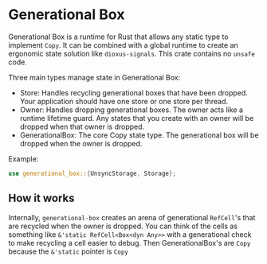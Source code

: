 # Generational Box

Generational Box is a runtime for Rust that allows any static type to implement `Copy`. It can be combined with a global runtime to create an ergonomic state solution like `dioxus-signals`. This crate contains no `unsafe` code.

Three main types manage state in Generational Box:

- Store: Handles recycling generational boxes that have been dropped. Your application should have one store or one store per thread.
- Owner: Handles dropping generational boxes. The owner acts like a runtime lifetime guard. Any states that you create with an owner will be dropped when that owner is dropped.
- GenerationalBox: The core Copy state type. The generational box will be dropped when the owner is dropped.

Example:

```rust
use generational_box::{UnsyncStorage, Storage};

```

## How it works

Internally, `generational-box` creates an arena of generational `RefCell`'s that are recycled when the owner is dropped. You can think of the cells as something like `&'static RefCell<Box<dyn Any>>` with a generational check to make recycling a cell easier to debug. Then GenerationalBox's are `Copy` because the `&'static` pointer is `Copy`
